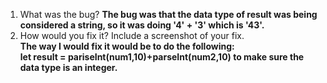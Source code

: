 1. What was the bug?
**The bug was that the data type of result was being considered a string, so it was doing '4' + '3' which is '43'.** <br>
2. How would you fix it? Include a screenshot of your fix. <br>
**The way I would fix it would be to do the following:** <br>
**let result = pariseInt(num1,10)+parseInt(num2,10) to make sure the data type is an integer.**
